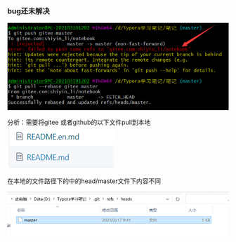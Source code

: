 ### bug还未解决

![image-20230217094415295](https://raw.githubusercontent.com/shiyin-li/pic/master/img/202302171416834.png)

分析：需要将gitee  或者github的以下文件pull到本地![image-20230217094529909](https://raw.githubusercontent.com/shiyin-li/pic/master/img/202302171416117.png)

在本地的文件路径下的中的head/master文件下内容不同

![image-20230217094654525](https://raw.githubusercontent.com/shiyin-li/pic/master/img/202302171417012.png)                                          